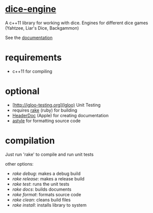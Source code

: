 [dice-engine](http://c0der78.github.com/dice-engine)
===========

A c++11 library for working with dice.  Engines for different dice games (Yahtzee, Liar's Dice, Backgammon)

See the [documentation](http://c0der78.github.com/dice-engine/docs)

requirements
============

- c++11 for compiling

optional
========

- [http://igloo-testing.org](Igloo) Unit Testing
- requires [rake](http://rake.rubyforge.org) (ruby) for building
- [HeaderDoc](http://developer.apple.com/library/mac/#documentation/developertools/Conceptual/HeaderDoc/intro/intro.html) (Apple) for creating documentation
- [astyle](http://astyle.sourceforge.net) for formatting source code

compilation
===========

Just run 'rake' to compile and run unit tests

other options:

- *rake debug*: makes a debug build
- *rake release*: makes a release build
- *rake test*: runs the unit tests
- *rake docs*: builds documents
- *rake format*: formats source code
- *rake clean*: cleans build files
- *rake install*: installs library to system

